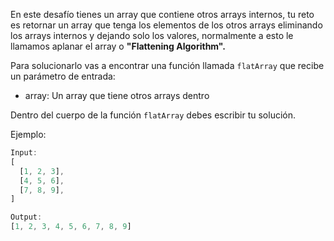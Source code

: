 En este desafío tienes un array que contiene otros arrays internos, tu reto es retornar un array que tenga los elementos de los otros arrays eliminando los arrays internos y dejando solo los valores, normalmente a esto le llamamos aplanar el array o **"Flattening Algorithm".**

Para solucionarlo vas a encontrar una función llamada `flatArray` que recibe un parámetro de entrada:

- array: Un array que tiene otros arrays dentro

Dentro del cuerpo de la función `flatArray` debes escribir tu solución.

Ejemplo:

```js
Input:
[
  [1, 2, 3],
  [4, 5, 6],
  [7, 8, 9],
]

Output:
[1, 2, 3, 4, 5, 6, 7, 8, 9]
```
